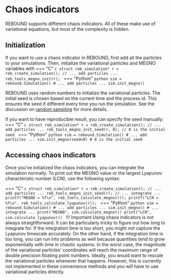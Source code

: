 # Chaos indicators
REBOUND supports different chaos indicators.
All of these make use of variational equations, but most of the complexity is hidden.

## Initialization
If you want to use a chaos indicator in REBOUND, first add all the particles to your simulations.
Then, initialize the variational particles and MEGNO variables with
=== "C"
    ```c
    struct reb_simulation* r = reb_create_simulation();
    // ... add particles ...
    reb_tools_megno_init(r);
    ```
=== "Python"
    ```python
    sim = rebound.Simulation()
    # ... add particles ...
    sim.init_megno()
    ```

REBOUND uses random numbers to initialize the variational particles.
The initial seed is chosen based on the current time and the process id. 
This ensures the seed if different every time you run the simulation.
See the discussion on [random sampling](randomsampling.md) for more details.

If you want to have reproducible result, you can specify the seed manually:
=== "C"
    ```c
    struct reb_simulation* r = reb_create_simulation();
    // ... add particles ...
    reb_tools_megno_init_seed(r, 0); // 0 is the initial seed
    ```
=== "Python"
    ```python
    sim = rebound.Simulation()
    # ... add particles ...
    sim.init_megno(seed=0) # 0 is the initial seed
    ```
## Accessing chaos indicators
Once you've initialized the chaos indicators, you can integrate the simulation normally.
To print out the MEGNO value or the largest Lyapunov characteristic number (LCN), use the following syntax:

=== "C"
    ```c
    struct reb_simulation* r = reb_create_simulation();
    // ... add particles ...
    reb_tools_megno_init_seed(r);
    // ... integrate ...
    printf("MEGNO = %f\n", reb_tools_calculate_megno(r));
    printf("LCN = %f\n", reb_tools_calculate_lyapunov(r));
    ```
=== "Python"
    ```python
    sim = rebound.Simulation()
    # ... add particles ...
    sim.init_megno()
    # ... integrate ...
    print("MEGNO", sim.calculate_megno())
    print("LCN", sim.calculate_lyapunov())
    ```
!!! Important
    Using chaos indicators is not always straightforward. 
    It can be particularly tricky to figure out how long to integrate for.
    If the integration time is too short, you might not capture the Lyapunov timescale accurately. 
    On the other hand, if the integration time is too long, you can run into problems as well because quantities tend to grow exponentially with time in chaotic systems.
    In the worst case, the magnitude of the variational particles' coordinates will reach the maximum range of double precision floating point numbers. 
    Ideally, you would want to rescale the variational particles whenever that happens. 
    However, this is currently not implemented in these convenience methods and you will have to use variational particles directly.
